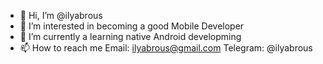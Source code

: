 - 👋 Hi, I’m @ilyabrous
- 👀 I’m interested in becoming a good Mobile Developer
- 🌱 I’m currently a learning native Android developming
- 📫 How to reach me
 Email: ilyabrous@gmail.com
 Telegram: @ilyabrous

<!---
ilyabrous/ilyabrous is a ✨ special ✨ repository because its `README.md` (this file) appears on your GitHub profile.
You can click the Preview link to take a look at your changes.
--->
